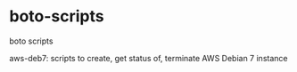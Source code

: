 boto-scripts
============

boto scripts

aws-deb7: scripts to create, get status of, terminate AWS Debian 7 instance 
